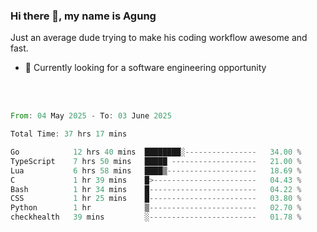 ### Hi there 👋, my name is Agung
Just an average dude trying to make his coding workflow awesome and fast.

<!--
**agungfir98/agungfir98** is a ✨ _special_ ✨ repository because its `README.md` (this file) appears on your GitHub profile.
-->

- 🔭 Currently looking for a software engineering opportunity
<br/>
<br/>
<!--START_SECTION:waka-->

```rust
From: 04 May 2025 - To: 03 June 2025

Total Time: 37 hrs 17 mins

Go            12 hrs 40 mins  ████████░----------------   34.00 %
TypeScript    7 hrs 50 mins   █████ -------------------   21.00 %
Lua           6 hrs 58 mins   ████▒--------------------   18.69 %
C             1 hr 39 mins    █>-----------------------   04.43 %
Bash          1 hr 34 mins    █------------------------   04.22 %
CSS           1 hr 25 mins    █------------------------   03.80 %
Python        1 hr            ▒------------------------   02.70 %
checkhealth   39 mins         ░------------------------   01.78 %
```

<!--END_SECTION:waka-->
